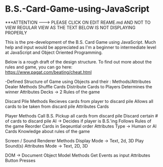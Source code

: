 # B.S.-Card-Game-using-JavaScript
***ATTENTION ---> PLEASE CLICK ON EDIT REAME.md AND NOT TO VIEW REGULAR VIEW AS THE TEXT BELOW IS NOT DISPLAYING PROPERLY

This is the pre-development of the B.S. Card Game using JavaScript. Much help and input would be appreciated as I'm a beginner to
intermediate level at JavaScript and Object Oriented Programming.

Below is a rough draft of the design structure.
To find out more about the rules and game, you can go here: https://www.pagat.com/beating/cheat.html


-Defined Structure of Game using Objects and their : Methods/Attributes
Dealer
     Methods
          Shuffle Cards
          Distribute Cards to Players
          Determines the winner
     Attributes
          Decks -> 2
          Rules of the game


Discard Pile
     Methods
          Recieves cards from player to discard pile
          Allows all cards to be taken from discard pile
     Attributes
          Cards


Player
     Methods
          Call B.S.
          Pickup all cards from discard pile
          Discard certain # of cards to discard pile
          AI -> Decides if player is B.S.'ing
          Follows Rules of the game
          Reorder Cards in Seqeuntial order
     Attributes
          Type -> Human or AI
          Cards
          Knowledge about rules of the game

Screen / Sound Renderer
     Methods
          Display Mode -> Text, 2d, 3D
          Play Sound(s)
     Attributes
          Mode -> Text, 2D, 3D  

DOM -> Document Object Model
     Methods
          Get Events as input
     Attributes
          Button Presses        
